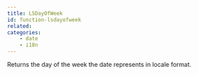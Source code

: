 ```yaml
---
title: LSDayOfWeek
id: function-lsdayofweek
related:
categories:
    - date
    - i18n
---
```


Returns the day of the week the date represents in locale format.